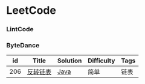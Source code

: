 LeetCode
========
### LintCode    


### ByteDance
| id | Title | Solution | Difficulty | Tags |
|--- | ----- | -------- | ---------- | ---- |
|206|[反转链表](https://leetcode-cn.com/problems/reverse-linked-list/)|[Java](/leetcode/src/main/java/leetcode/editor/cn/bytedance/linkedlist/[206]ReverseLinkedList.java)|简单|链表|
